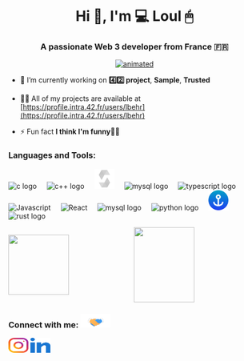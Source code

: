 <h1 align="center">Hi 👋, I'm 💻 Loul 🖱</h1>
<h3 align="center">A passionate Web 3 developer from France 🇫🇷</h3>
<p align="center"><a href="https://profile.intra.42.fr/users/lbehr"><img src="https://badge.mediaplus.ma/greenbinary/lbehr?1337Badge=off&UM6P=off" alt="animated" /></a></p>

- 🔭 I’m currently working on **4️⃣2️⃣ project**, **Sample**, **Trusted**

- 👨‍💻 All of my projects are available at [https://profile.intra.42.fr/users/lbehr](https://profile.intra.42.fr/users/lbehr)

- ⚡ Fun fact **I think I'm funny🧚‍♂️**

<h3 align="left">Languages and Tools:</h3>
<p align="left">
  <img src="https://github.com/Juiiceee/devicon/blob/master/icons/c/c-original.svg" height="40"
alt="c logo"  />
  <img width="12" />
  <img src="https://github.com/Juiiceee/devicon/blob/master/icons/cplusplus/cplusplus-original.svg" height="40" alt="c++ logo"  />
  <img width="12" />
  <img src="https://github.com/Juiiceee/devicon/blob/master/icons/solidity/solidity-white.svg" height="40" alt="solidity logo"  />
  <img width="12" />
  <img src="https://github.com/Juiiceee/devicon/blob/master/icons/mysql/mysql-original-wordmark.svg" height="40" alt="mysql logo"  />
  <img width="12" />
  <img src="https://github.com/Juiiceee/devicon/blob/master/icons/typescript/typescript-original.svg" height="40" alt="typescript logo" />
  <img width="12" />
  <img src="https://github.com/Juiiceee/devicon/blob/master/icons/javascript/javascript-original.svg" height="40" alt="Javascript"  />
  <img width="12" />
  <img src="https://github.com/Juiiceee/devicon/blob/master/icons/react/react-original.svg" height="40" alt="React"  />
  <img width="12" />
  <img src="https://github.com/Juiiceee/devicon/blob/master/icons/nextjs/nextjs-original.svg" height="40" alt="mysql logo"  />
  <img width="12" />
  <img src="https://github.com/Juiiceee/devicon/blob/master/icons/python/python-original.svg" height="40" alt="python logo"  />
  <img width="12" />
  <img src="https://github.com/Juiiceee/devicon/blob/master/icons/anchor/anchor-plain.png" height="40" alt="anchor logo"  />
  <img width="12" />
  <img src="https://github.com/Juiiceee/devicon/blob/master/icons/rust/rust-original.svg" height="40" alt="rust logo"  />
  <img width="12" />
<div>
  <img height=120 width=49% align="center" src="https://github-readme-stats-rho-nine-52.vercel.app/api/top-langs/?username=juiiceee&hide=Makefile,Shell,Javascript&exclude_repo=github-readme-stats,Site-web-Louisbehr.com&langs_count=4&hide_progress=true&layout=compact" />
  <img height=150 width=49% align="center" src="https://github-readme-stats.vercel.app/api?username=juiiceee&show_icons=true&hide=issues,contribs&hide_rank=false&theme=jolly" />
</div>
<h3 align="left">Connect with me: <img src="https://github.com/Juiiceee/Juiiceee/blob/main/Handshake.gif" width="60"></h3>
<p align="left">
<a href="https://instagram.com/louisbehr_" target="blank"><img align="center" src="https://github.com/Juiiceee/GithubIcon/blob/main/icons/Social/instagram.svg" alt="louis.behr" height="30" width="40" /></a>
<a href="https://linkedin.com/in/louis-behr" target="blank"><img align="center" src="https://github.com/Juiiceee/GithubIcon/blob/main/icons/Social/linked-in-alt.svg" alt="louis.behr" height="30" width="40" /></a>
</p>
